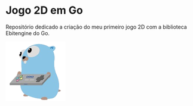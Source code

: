 # Jogo 2D em Go
Repositório dedicado a criação do meu primeiro jogo 2D com a biblioteca Ebitengine do Go.

![alt text](image.png)
